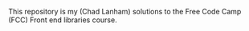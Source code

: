 This repository is my (Chad Lanham) solutions to the Free Code Camp (FCC) Front end libraries course.
